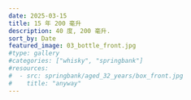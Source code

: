 ```yaml
---
date: 2025-03-15
title: 15 年 200 毫升
description: 40 度, 200 毫升.
sort_by: Date
featured_image: 03_bottle_front.jpg
#type: gallery
#categories: ["whisky", "springbank"]
#resources:
#  - src: springbank/aged_32_years/box_front.jpg
#    title: "anyway"
---
```

